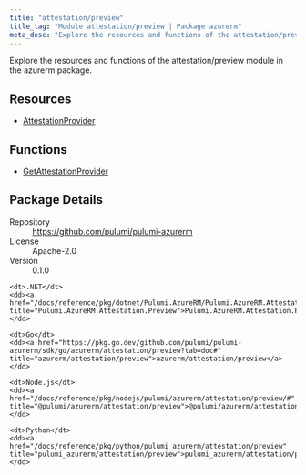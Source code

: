 ```yaml
---
title: "attestation/preview"
title_tag: "Module attestation/preview | Package azurerm"
meta_desc: "Explore the resources and functions of the attestation/preview module in the azurerm package."
---
```


<!-- WARNING: this file was generated by Pulumi Docs Generator. -->
<!-- Do not edit by hand unless you're certain you know what you are doing! -->

Explore the resources and functions of the attestation/preview module in the azurerm package.

<h2 id="resources">Resources</h2>
<ul class="api">
    <li><a href="attestationprovider" title="AttestationProvider"><span class="symbol resource"></span>AttestationProvider</a></li>
</ul>

<h2 id="functions">Functions</h2>
<ul class="api">
    <li><a href="getattestationprovider" title="GetAttestationProvider"><span class="symbol function"></span>GetAttestationProvider</a></li>
</ul>

<h2 id="package-details">Package Details</h2>
<dl class="package-details">
	<dt>Repository</dt>
	<dd><a href="https://github.com/pulumi/pulumi-azurerm">https://github.com/pulumi/pulumi-azurerm</a></dd>
	<dt>License</dt>
	<dd>Apache-2.0</dd>
	<dt>Version</dt>
	<dd>0.1.0</dd>
</dl>



<dl class="tabular">

    <dt>.NET</dt>
    <dd><a href="/docs/reference/pkg/dotnet/Pulumi.AzureRM/Pulumi.AzureRM.Attestation.Preview.html" title="Pulumi.AzureRM.Attestation.Preview">Pulumi.AzureRM.Attestation.Preview</a></dd>

    <dt>Go</dt>
    <dd><a href="https://pkg.go.dev/github.com/pulumi/pulumi-azurerm/sdk/go/azurerm/attestation/preview?tab=doc#" title="azurerm/attestation/preview">azurerm/attestation/preview</a></dd>

    <dt>Node.js</dt>
    <dd><a href="/docs/reference/pkg/nodejs/pulumi/azurerm/attestation/preview/#" title="@pulumi/azurerm/attestation/preview">@pulumi/azurerm/attestation/preview</a></dd>

    <dt>Python</dt>
    <dd><a href="/docs/reference/pkg/python/pulumi_azurerm/attestation/preview" title="pulumi_azurerm/attestation/preview">pulumi_azurerm/attestation/preview</a></dd>

</dl>

